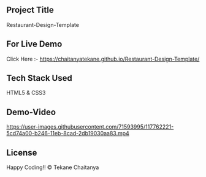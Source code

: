 ## Project Title
Restaurant-Design-Template

## For Live Demo 
Click Here :- https://chaitanyatekane.github.io/Restaurant-Design-Template/

## Tech Stack Used 
HTML5 & CSS3

## Demo-Video
https://user-images.githubusercontent.com/71593995/117762221-5cd74a00-b246-11eb-8cad-2db19030aa83.mp4

## License
Happy Coding!! 
© Tekane Chaitanya
